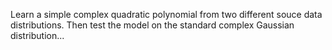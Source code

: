 Learn a simple complex quadratic polynomial from two different souce data distributions. Then test the model on the standard complex Gaussian distribution...
